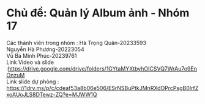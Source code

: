 # Chủ đề: Quản lý Album ảnh - Nhóm 17
Các thành viên trong nhóm :
Hà Trọng Quân-20233593  
Nguyễn Hà Phương-20223054  
Vũ Bá Minh Phúc-20239761  
Link Video và slide :https://drive.google.com/drive/folders/1GYtaMYXtbyhOICSVQ7WrAu7o9EnOnzuM  
Link slide dự phòng : https://1drv.ms/p/c/cdeaf53a8b06e506/ESrNSBuPtkJMnRXdOPrcPsgB0IrfZxoAUoJLS8DTewz-ZQ?e=MJWW1Q
